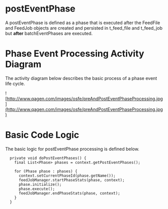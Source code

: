 # postEventPhase #

A postEventPhase is defined as a phase that is executed after the FeedFile and FeedJob
objects are created and persisted in t\_feed\_file and t\_feed\_job but **after** batchEventPhases are executed.

# Phase Event Processing Activity Diagram #
The activity diagram below describes the basic process of a phase event life cycle.

![http://www.qagen.com/images/osfe/preAndPostEventPhaseProcessing.jpg](http://www.qagen.com/images/osfe/preAndPostEventPhaseProcessing.jpg)

# Basic Code Logic #
The basic logic for postEventPhase processing is defined below.
```
  private void doPostEventPhases() {
    final List<Phase> phases = context.getPostEventPhases();

    for (Phase phase : phases) {
      context.setCurrentPhaseId(phase.getName());
      feedJobManager.startPhaseStats(phase, context);
      phase.initialize();
      phase.execute();
      feedJobManager.endPhaseStats(phase, context);
    }
  }
```